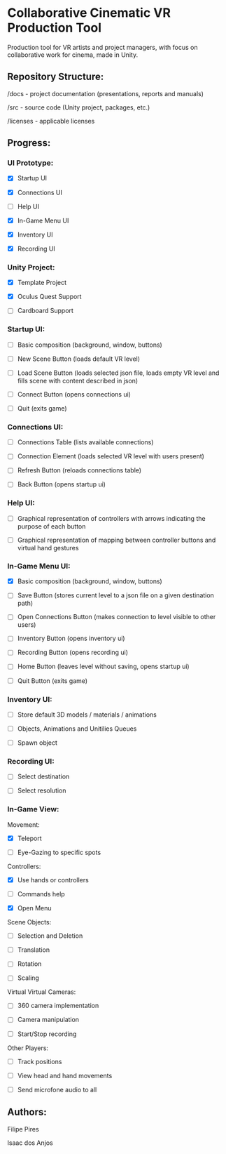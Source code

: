 # Collaborative Cinematic VR Production Tool
Production tool for VR artists and project managers, with focus on collaborative work for cinema, made in Unity.

## Repository Structure:

/docs     - project documentation (presentations, reports and manuals)

/src      - source code (Unity project, packages, etc.)

/licenses - applicable licenses

## Progress:

### UI Prototype:

- [x] Startup UI

- [x] Connections UI

- [ ] Help UI

- [x] In-Game Menu UI

- [x] Inventory UI

- [x] Recording UI

### Unity Project:

- [x] Template Project 

- [x] Oculus Quest Support

- [ ] Cardboard Support

### Startup UI:

- [ ] Basic composition (background, window, buttons)

- [ ] New Scene Button (loads default VR level)

- [ ] Load Scene Button (loads selected json file, loads empty VR level and fills scene with content described in json)

- [ ] Connect Button (opens connections ui)

- [ ] Quit (exits game)

### Connections UI:

- [ ] Connections Table (lists available connections)

- [ ] Connection Element (loads selected VR level with users present)

- [ ] Refresh Button (reloads connections table)

- [ ] Back Button (opens startup ui)

### Help UI:

- [ ] Graphical representation of controllers with arrows indicating the purpose of each button

- [ ] Graphical representation of mapping between controller buttons and virtual hand gestures

### In-Game Menu UI:

- [x] Basic composition (background, window, buttons)

- [ ] Save Button (stores current level to a json file on a given destination path)

- [ ] Open Connections Button (makes connection to level visible to other users)

- [ ] Inventory Button (opens inventory ui)

- [ ] Recording Button (opens recording ui)

- [ ] Home Button (leaves level without saving, opens startup ui)

- [ ] Quit Button (exits game)

### Inventory UI:

- [ ] Store default 3D models / materials / animations 

- [ ] Objects, Animations and Unitilies Queues

- [ ] Spawn object

### Recording UI:

- [ ] Select destination

- [ ] Select resolution

### In-Game View:

Movement:

- [x] Teleport

- [ ] Eye-Gazing to specific spots

Controllers:

- [x] Use hands or controllers

- [ ] Commands help

- [x] Open Menu

Scene Objects:

- [ ] Selection and Deletion

- [ ] Translation 

- [ ] Rotation

- [ ] Scaling

Virtual Virtual Cameras:

- [ ] 360 camera implementation

- [ ] Camera manipulation

- [ ] Start/Stop recording

Other Players:

- [ ] Track positions

- [ ] View head and hand movements

- [ ] Send microfone audio to all

## Authors:

Filipe Pires

Isaac dos Anjos
